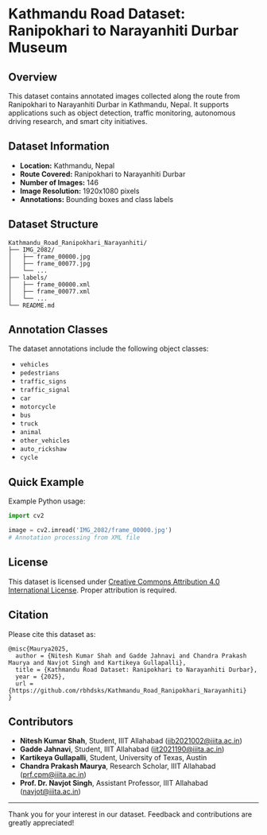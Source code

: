 # Kathmandu Road Dataset: Ranipokhari to Narayanhiti Durbar Museum

## Overview

This dataset contains annotated images collected along the route from Ranipokhari to Narayanhiti Durbar in Kathmandu, Nepal. It supports applications such as object detection, traffic monitoring, autonomous driving research, and smart city initiatives.

## Dataset Information

- **Location:** Kathmandu, Nepal
- **Route Covered:** Ranipokhari to Narayanhiti Durbar
- **Number of Images:** 146
- **Image Resolution:** 1920x1080 pixels
- **Annotations:** Bounding boxes and class labels

## Dataset Structure

```
Kathmandu_Road_Ranipokhari_Narayanhiti/
├── IMG_2082/
│   ├── frame_00000.jpg
│   ├── frame_00077.jpg
│   └── ...
├── labels/
│   ├── frame_00000.xml
│   ├── frame_00077.xml
│   └── ...
└── README.md
```

## Annotation Classes

The dataset annotations include the following object classes:

- `vehicles`
- `pedestrians`
- `traffic_signs`
- `traffic_signal`
- `car`
- `motorcycle`
- `bus`
- `truck`
- `animal`
- `other_vehicles`
- `auto_rickshaw`
- `cycle`

## Quick Example

Example Python usage:

```python
import cv2

image = cv2.imread('IMG_2082/frame_00000.jpg')
# Annotation processing from XML file
```

## License

This dataset is licensed under [Creative Commons Attribution 4.0 International License](https://creativecommons.org/licenses/by/4.0/). Proper attribution is required.

## Citation

Please cite this dataset as:

```
@misc{Maurya2025,
  author = {Nitesh Kumar Shah and Gadde Jahnavi and Chandra Prakash Maurya and Navjot Singh and Kartikeya Gullapalli},
  title = {Kathmandu Road Dataset: Ranipokhari to Narayanhiti Durbar},
  year = {2025},
  url = {https://github.com/rbhdsks/Kathmandu_Road_Ranipokhari_Narayanhiti}
}
```

## Contributors

- **Nitesh Kumar Shah**, Student, IIIT Allahabad ([iib2021002@iiita.ac.in](mailto:iib2021002@iiita.ac.in))
- **Gadde Jahnavi**, Student, IIIT Allahabad ([iit2021190@iiita.ac.in](mailto:iit2021190@iiita.ac.in))
- **Kartikeya Gullapalli**, Student, University of Texas, Austin
- **Chandra Prakash Maurya**, Research Scholar, IIIT Allahabad ([prf.cpm@iiita.ac.in](mailto:prf.cpm@iiita.ac.in))
- **Prof. Dr. Navjot Singh**, Assistant Professor, IIIT Allahabad ([navjot@iiita.ac.in](mailto:navjot@iiita.ac.in))

---

Thank you for your interest in our dataset. Feedback and contributions are greatly appreciated!

